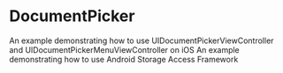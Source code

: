 # DocumentPicker
An example demonstrating how to use UIDocumentPickerViewController and UIDocumentPickerMenuViewController on iOS
An example demonstrating how to use Android Storage Access Framework
